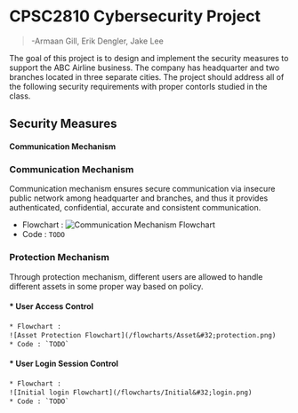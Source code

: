 # CPSC2810 Cybersecurity Project
>-Armaan Gill, Erik Dengler, Jake Lee

The goal of this project is to design and implement the security measures to support
the ABC Airline business. The company has headquarter and two branches located in three
separate cities. The project should address all of the following security requirements with
proper contorls studied in the class.

## Security Measures

#### Communication Mechanism
### Communication Mechanism

Communication mechanism ensures secure communication via insecure public network among headquarter
and branches, and thus it provides authenticated, confidential, accurate and consistent communication.

* Flowchart :
![Communication Mechanism Flowchart](/flowcharts/CommMechFlowchart.png)
* Code : `TODO`


### Protection Mechanism

Through protection mechanism, different users are allowed to handle different assets in some proper way based on policy.


#### * User Access Control 
    * Flowchart : 
    ![Asset Protection Flowchart](/flowcharts/Asset&#32;protection.png)
    * Code : `TODO`

#### * User Login Session Control 
    * Flowchart :
    ![Initial login Flowchart](/flowcharts/Initial&#32;login.png)
    * Code : `TODO`





